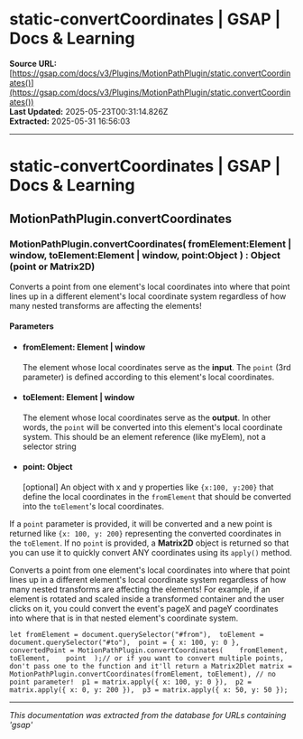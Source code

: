 # static-convertCoordinates | GSAP | Docs & Learning

**Source URL:** [https://gsap.com/docs/v3/Plugins/MotionPathPlugin/static.convertCoordinates()](https://gsap.com/docs/v3/Plugins/MotionPathPlugin/static.convertCoordinates())  
**Last Updated:** 2025-05-23T00:31:14.826Z  
**Extracted:** 2025-05-31 16:56:03

---

# static-convertCoordinates | GSAP | Docs & Learning

## MotionPathPlugin.convertCoordinates

### MotionPathPlugin.convertCoordinates( fromElement:Element | window, toElement:Element | window, point:Object ) : Object (point or Matrix2D)

Converts a point from one element's local coordinates into where that point lines up in a different element's local coordinate system regardless of how many nested transforms are affecting the elements!

#### Parameters

*   #### **fromElement**: Element | window
    
    The element whose local coordinates serve as the **input**. The `point` (3rd parameter) is defined according to this element's local coordinates.
    
*   #### **toElement**: Element | window
    
    The element whose local coordinates serve as the **output**. In other words, the `point` will be converted into this element's local coordinate system. This should be an element reference (like myElem), not a selector string
    
*   #### **point**: Object
    
    \[optional\] An object with x and y properties like `{x:100, y:200}` that define the local coordinates in the `fromElement` that should be converted into the `toElement`'s local coordinates.
    

If a `point` parameter is provided, it will be converted and a new point is returned like `{x: 100, y: 200}` representing the converted coordinates in the `toElement`. If no `point` is provided, a **Matrix2D** object is returned so that you can use it to quickly convert ANY coordinates using its `apply()` method.

Converts a point from one element's local coordinates into where that point lines up in a different element's local coordinate system regardless of how many nested transforms are affecting the elements! For example, if an element is rotated and scaled inside a transformed container and the user clicks on it, you could convert the event's pageX and pageY coordinates into where that is in that nested element's coordinate system.

```
let fromElement = document.querySelector("#from"),  toElement = document.querySelector("#to"),  point = { x: 100, y: 0 },  convertedPoint = MotionPathPlugin.convertCoordinates(    fromElement,    toElement,    point  );// or if you want to convert multiple points, don't pass one to the function and it'll return a Matrix2Dlet matrix = MotionPathPlugin.convertCoordinates(fromElement, toElement), // no point parameter!  p1 = matrix.apply({ x: 100, y: 0 }),  p2 = matrix.apply({ x: 0, y: 200 }),  p3 = matrix.apply({ x: 50, y: 50 });
```

---

*This documentation was extracted from the database for URLs containing 'gsap'*

